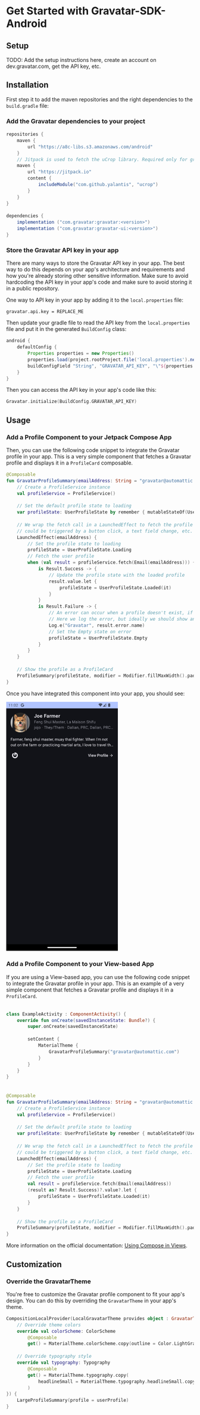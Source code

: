 
# Get Started with Gravatar-SDK-Android

## Setup

TODO: Add the setup instructions here, create an account on dev.gravatar.com, get the API key, etc.

## Installation

First step it to add the maven repositories and the right dependencies to the `build.gradle` file:

### Add the Gravatar dependencies to your project

```groovy
repositories {
    maven {
        url "https://a8c-libs.s3.amazonaws.com/android"
    }
    // Jitpack is used to fetch the uCrop library. Required only for gravatar-ui module.
    maven {
        url "https://jitpack.io"
        content {
            includeModule("com.github.yalantis", "ucrop")
        }
    }
}

dependencies {
    implementation ("com.gravatar:gravatar:<version>")
    implementation ("com.gravatar:gravatar-ui:<version>")
}
```

### Store the Gravatar API key in your app

There are many ways to store the Gravatar API key in your app. The best way to do this depends on your app's architecture and requirements and how you're already storing other sensitive information. Make sure to avoid hardcoding the API key in your app's code and make sure to avoid storing it in a public repository.

One way to API key in your app by adding it to the `local.properties` file:

```properties
gravatar.api.key = REPLACE_ME
```

Then update your gradle file to read the API key from the `local.properties` file and put it in the generated `BuildConfig` class:

```groovy
android {
    defaultConfig {
        Properties properties = new Properties()
        properties.load(project.rootProject.file('local.properties').newDataInputStream())
        buildConfigField "String", "GRAVATAR_API_KEY", "\"${properties.get("gravatar.api.key")}\""
    }
}
```

Then you can access the API key in your app's code like this:

```kotlin
Gravatar.initialize(BuildConfig.GRAVATAR_API_KEY)
```

## Usage

### Add a Profile Component to your Jetpack Compose App

Then, you can use the following code snippet to integrate the Gravatar profile in your app. This is a very simple component that fetches a Gravatar profile and displays it in a `ProfileCard` composable.

```kotlin
@Composable
fun GravatarProfileSummary(emailAddress: String = "gravatar@automattic.com") {
    // Create a ProfileService instance
    val profileService = ProfileService()

    // Set the default profile state to loading
    var profileState: UserProfileState by remember { mutableStateOf(UserProfileState.Loading, neverEqualPolicy()) }

    // We wrap the fetch call in a LaunchedEffect to fetch the profile when the composable is first launched, but this
    // could be triggered by a button click, a text field change, etc.
    LaunchedEffect(emailAddress) {
        // Set the profile state to loading
        profileState = UserProfileState.Loading
        // Fetch the user profile
        when (val result = profileService.fetch(Email(emailAddress))) {
            is Result.Success -> {
                // Update the profile state with the loaded profile
                result.value.let {
                    profileState = UserProfileState.Loaded(it)
                }
            }
            is Result.Failure -> {
                // An error can occur when a profile doesn't exist, if the phone is in airplane mode, etc.
                // Here we log the error, but ideally we should show an error to the user.
                Log.e("Gravatar", result.error.name)
                // Set the Empty state on error
                profileState = UserProfileState.Empty
            }
        }
    }

    // Show the profile as a ProfileCard
    ProfileSummary(profileState, modifier = Modifier.fillMaxWidth().padding(16.dp))
}
```

Once you have integrated this component into your app, you should see:

<img src="screenshot-simple-integration.png" alt="screenshot of the profile component" width="300"/>

### Add a Profile Component to your View-based App

If you are using a View-based app, you can use the following code snippet to integrate the Gravatar profile in your app. This is an example of a very simple component that fetches a Gravatar profile and displays it in a `ProfileCard`.

```kotlin

class ExampleActivity : ComponentActivity() {
    override fun onCreate(savedInstanceState: Bundle?) {
        super.onCreate(savedInstanceState)

        setContent {
            MaterialTheme {
                GravatarProfileSummary("gravatar@automattic.com")
            }
        }
    }
}


@Composable
fun GravatarProfileSummary(emailAddress: String = "gravatar@automattic.com") {
    // Create a ProfileService instance
    val profileService = ProfileService()

    // Set the default profile state to loading
    var profileState: UserProfileState by remember { mutableStateOf(UserProfileState.Loading, neverEqualPolicy()) }

    // We wrap the fetch call in a LaunchedEffect to fetch the profile when the composable is first launched, but this
    // could be triggered by a button click, a text field change, etc.
    LaunchedEffect(emailAddress) {
        // Set the profile state to loading
        profileState = UserProfileState.Loading
        // Fetch the user profile
        val result = profileService.fetch(Email(emailAddress))
        (result as? Result.Success)?.value?.let {
            profileState = UserProfileState.Loaded(it)
        }
    }

    // Show the profile as a ProfileCard
    ProfileSummary(profileState, modifier = Modifier.fillMaxWidth().padding(16.dp))
}
```

More information on the official documentation: [Using Compose in Views](https://developer.android.com/develop/ui/compose/migrate/interoperability-apis/compose-in-views).

## Customization

### Override the GravatarTheme

You're free to customize the Gravatar profile component to fit your app's design. You can do this by overriding the `GravatarTheme` in your app's theme.

```kotlin
CompositionLocalProvider(LocalGravatarTheme provides object : GravatarTheme {
    // Override theme colors
    override val colorScheme: ColorScheme
        @Composable
        get() = MaterialTheme.colorScheme.copy(outline = Color.LightGray)

    // Override typography style
    override val typography: Typography
        @Composable
        get() = MaterialTheme.typography.copy(
            headlineSmall = MaterialTheme.typography.headlineSmall.copy(fontWeight = FontWeight.ExtraBold),
        )
}) {
    LargeProfileSummary(profile = userProfile)
}
```